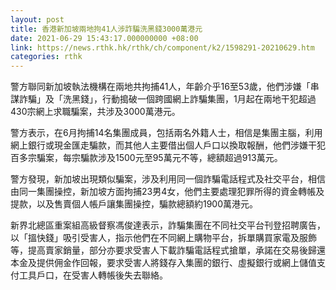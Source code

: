 ```yaml
---
layout: post
title: 香港新加坡兩地拘41人涉詐騙洗黑錢3000萬港元
date: 2021-06-29 15:43:17.000000000 +08:00
link: https://news.rthk.hk/rthk/ch/component/k2/1598291-20210629.htm
categories: rthk
---
```


警方聯同新加坡執法機構在兩地共拘捕41人，年齡介乎16至53歲，他們涉嫌「串謀詐騙」及「洗黑錢」，行動搗破一個跨國網上詐騙集團，1月起在兩地干犯超過430宗網上求職騙案，共涉及3000萬港元。

警方表示，在6月拘捕14名集團成員，包括兩名外籍人士，相信是集團主腦，利用網上銀行或現金匯走騙款，而其他人主要借出個人戶口以換取報酬，他們涉嫌干犯百多宗騙案，每宗騙款涉及1500元至95萬元不等，總額超過913萬元。

警方發現，新加坡出現類似騙案，涉及利用同一個詐騙電話程式及社交平台，相信由同一集團操控，新加坡方面拘捕23男4女，他們主要處理犯罪所得的資金轉帳及提款，以及售賣個人帳戶讓集團操控，騙款總額約1900萬港元。

新界北總區重案組高級督察馮俊達表示，詐騙集團在不同社交平台刊登招聘廣告，以「搵快錢」吸引受害人，指示他們在不同網上購物平台，拆單購買家電及服飾等，提高賣家銷量，部分亦要求受害人下載詐騙電話程式搶單，承諾在交易後歸還本金及提供佣金作回報，要求受害人將錢存入集團的銀行、虛擬銀行或網上儲值支付工具戶口，在受害人轉帳後失去聯絡。
